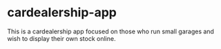 # cardealership-app

This is a cardealership app focused on those who run small garages and wish to display their own stock online.
